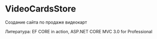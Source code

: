 # VideoCardsStore

Создание сайта по продаже видеокарт

Литература:
  EF CORE in action,
  ASP.NET CORE MVC 3.0 for Professional

